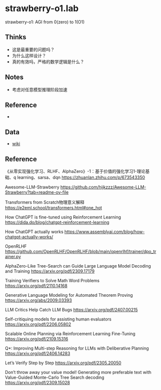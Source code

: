 # strawberry-o1.lab
strawberry-o1: AGI from 0(zero) to 1(O1)

## Thinks
- 这是最重要的问题吗？
- 为什么这样设计？
- 真的有效吗，严格的数学逻辑是什么？

## Notes
- 考虑对任意模型推理阶段加速

## Reference
- 

## Data
- [wiki](https://zh.wikipedia.org/wiki/%E6%BC%94%E7%BB%8E%E6%8E%A8%E7%90%86)

## Reference
《从零实现强化学习、RLHF、AlphaZero》-1：基于价值的强化学习1-理论基础、q learning、sarsa、dqn
https://zhuanlan.zhihu.com/p/673543350

Awesome-LLM-Strawberry
https://github.com/hijkzzz/Awesome-LLM-Strawberry?tab=readme-ov-file

Transformers from Scratch物理意义解释
https://e2eml.school/transformers.html#one_hot

How ChatGPT is fine-tuned using Reinforcement Learning
https://dida.do/blog/chatgpt-reinforcement-learning

How ChatGPT actually works
https://www.assemblyai.com/blog/how-chatgpt-actually-works/

OpenRLHF
https://github.com/OpenRLHF/OpenRLHF/blob/main/openrlhf/trainer/dpo_trainer.py

AlphaZero-Like Tree-Search can Guide
Large Language Model Decoding and Training
https://arxiv.org/pdf/2309.17179

Training Verifiers to Solve Math Word Problems
https://arxiv.org/pdf/2110.14168

Generative Language Modeling for Automated Theorem Proving
https://arxiv.org/abs/2009.03393

LLM Critics Help Catch LLM Bugs
https://arxiv.org/pdf/2407.00215

Self-critiquing models for assisting human evaluators
https://arxiv.org/pdf/2206.05802

Scalable Online Planning
via Reinforcement Learning Fine-Tuning
https://arxiv.org/pdf/2109.15316

Q*: Improving Multi-step Reasoning for LLMs with
Deliberative Planning https://arxiv.org/pdf/2406.14283

Let’s Verify Step by Step
https://arxiv.org/pdf/2305.20050

Don’t throw away your value model!
Generating more preferable text with Value-Guided Monte-Carlo
Tree Search decoding
https://arxiv.org/pdf/2309.15028
